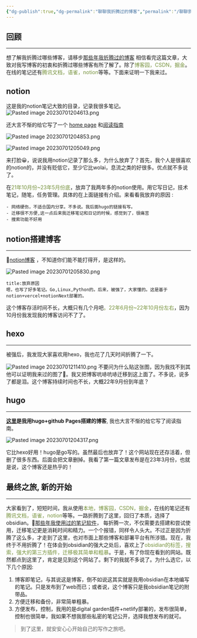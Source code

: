 ```yaml
---
{"dg-publish":true,"dg-permalink":"聊聊我折腾过的博客","permalink":"/聊聊我折腾过的博客/","noteIcon":"","created":"2023-07-01","updated":""}
---
```


## 回顾
---
想了解我折腾过哪些博客，请移步[那些年我折腾过的博客](https://sunnydongbowen.github.io/%E8%81%8A%E8%81%8A%E9%82%A3%E4%BA%9B%E5%B9%B4%E6%88%91%E6%8A%98%E8%85%BE%E8%BF%87%E7%9A%84%E5%8D%9A%E5%AE%A2/)  相信看完这篇文章，大致对我写博客的初衷和折腾过哪些博客有所了解了。除了<font color="#76923c">博客园，CSDN，掘金</font>。在线的笔记还有<font color="#76923c">腾讯文档，语雀，notion</font>等等。下面来证明一下我来过。

## notion 
这是我的notion笔记大致的目录，记录我很多笔记。
![Pasted image 20230701204613.png](/img/user/Pasted%20image%2020230701204613.png)

还大言不惭的给它写了一个 [home page](https://www.notion.so/dongbowen/b0acf6cef7794d2086128341510245b4)  和[阅读指南](https://www.notion.so/dongbowen/c89bc5fa10224548afd3ee13959da790)

![Pasted image 20230701204853.png](/img/user/Pasted%20image%2020230701204853.png)



![Pasted image 20230701205049.png](/img/user/Pasted%20image%2020230701205049.png)

   来打脸😀，说说我用notion记录了那么多，为什么放弃了？首先，我个人是很喜欢的notion的，并没有贬低它，至少它比wolai，息流之类的好很多。优点就不多说了。
   
   在<font color="#76923c">21年10月份~23年5月份底</font>，放弃了我两年多的notion使用。用它写日记，技术笔记，随笔，任务管理。具体的在上面链接有介绍。来看看我放弃的原因 :
```ad-note
- 网络硬伤，不适合国内分享。不多说。我后面hugo的链接有写。
- 迁移很不方便,这一点后来我迁移笔记和日记的时候，感觉到了，很痛苦
- 搜索功能不好用
```

## notion搭建博客
---
🎈[notion博客](https://bowen-xi.vercel.app/category/Go) ，不知道你们能不能打得开，是这样的。

![Pasted image 20230701205830.png](/img/user/Pasted%20image%2020230701205830.png)

```ad-fail
title:放弃原因
嗯，也写了好多笔记。Go,Linux,Python的。后来，被强了，大家懂的。这是基于notion+vercel+notionNext部署的。
```
这个博客存活时间不长，大概只有几个月吧<font color="#76923c">。22年6月份~22年10月份左右</font>，因为10月份我发现我的博客访问不了了。

## hexo
---
被强后，我发现大家喜欢用hexo，我也花了几天时间折腾了一下。

![Pasted image 20230701211410.png](/img/user/Pasted%20image%2020230701211410.png)
不要问为什么贴这张图，因为我找不到其他可以证明我来过的图了🤣。我又把博客吭哧吭哧迁移到这上面了。不多说，说多了都是泪。这个博客持续时间也不长，大概22年9月份到年底？

## hugo
---
 **[这里](https://sunnydongbowen.github.io/%E9%98%85%E8%AF%BB%E6%8C%87%E5%8D%97/)是我用hugo+github Pages搭建的博客**, 我也大言不惭的给它写了阅读指南。
 
![Pasted image 20230701204317.png](/img/user/Pasted%20image%2020230701204317.png)

它比hexo好用！hugo是go写的。虽然最后也放弃了！这个网站现在还存活着，但删了很多东西。后面会把文章删掉。我看了第一篇文章发布是在23年3月份，也就是说，这个博客还是热乎的！

## 最终之旅, 新的开始
---
大家看到了，短短时间，我从使用<font color="#76923c">本地，博客园，CSDN，掘金</font>，在线的笔记还有<font color="#76923c">腾讯文档，语雀，notion</font>等等。一路折腾到了这里，回归了本质，选择了obsidian。🎈[那些年我使用过的笔记软件](https://sunnydongbowen.github.io/%E8%81%8A%E8%81%8A%E6%88%91%E6%8A%98%E8%85%BE%E8%BF%87%E7%9A%84%E7%AC%94%E8%AE%B0%E8%BD%AF%E4%BB%B6/)， 每折腾一次，不仅需要去搭建和尝试使用，迁移笔记更是消耗时间和精力。一个个报错，同样令人头大。不过正是因为折腾了这么多，才走到了这里，也对市面上那些博客和部署平台有所涉猎。现在，我终于不用折腾了！在体会到obsidian的强大之处后，喜欢上了<font color="#76923c">obsidian的标签，搜索，强大的第三方插件，迁移极其简单和粗暴</font>。于是，有了你现在看到的网站。既然都点到这里了，肯定是见到这个网站了。剩下的我就不多说了。为什么选它，以下几个原因:  
1. 博客即笔记，与其说这是博客，倒不如说这其实就是我用obsidian在本地编写的笔记。只是发布到了web而已；或者说，这个博客只是我obsidian笔记的附带品。
2. 方便迁移和备份，非常简单粗暴。
3. 方便发布，控制，我用的是digital garden插件+netlify部署的，发布很简单，控制也很简单，我如果不想我那些私密的笔记公开，选择我想发布的就可。

> 到了这里，就安安心心开始自己的写作之旅吧。



